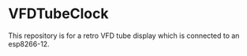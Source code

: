 # VFDTubeClock
This repository is for a retro VFD tube display which is connected to an esp8266-12.
